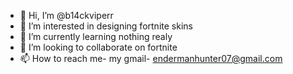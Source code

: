- 👋 Hi, I’m @b14ckviperr
- 👀 I’m interested in designing fortnite skins
- 🌱 I’m currently learning nothing realy
- 💞️ I’m looking to collaborate on fortnite
- 📫 How to reach me- my gmail- endermanhunter07@gmail.com

<!---
b14ckviperr07/b14ckviperr07 is a ✨ special ✨ repository because its `README.md` (this file) appears on your GitHub profile.
You can click the Preview link to take a look at your changes.
--->
